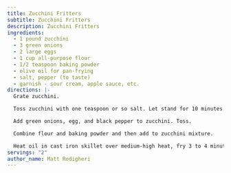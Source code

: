 ```yaml
---
title: Zucchini Fritters
subtitle: Zucchini Fritters
description: Zucchini Fritters
ingredients:
  - 1 pound zucchini
  - 3 green onions
  - 2 large eggs
  - 1 cup all-purpose flour
  - 1/2 teaspoon baking powder
  - olive oil for pan-frying
  - salt, pepper (to taste)
  - garnish - sour cream, apple sauce, etc.
directions: |-
  Grate zucchini.

  Toss zucchini with one teaspoon or so salt. Let stand for 10 minutes. Strain out as much liquid as possible (it will be a LOT). 

  Add green onions, egg, and black pepper to zucchini. Toss. 

  Combine flour and baking powder and then add to zucchini mixture.

  Heat oil in cast iron skillet over medium-high heat, fry 3 to 4 minutes per side.
servings: "2"
author_name: Matt Rodigheri
---
```

